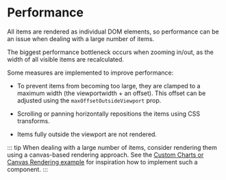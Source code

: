 
# Performance

All items are rendered as individual DOM elements, so performance can be an issue when dealing with a large number of items.

The biggest performance bottleneck occurs when zooming in/out, as the width of all visible items are recalculated.

Some measures are implemented to improve performance:

- To prevent items from becoming too large, they are clamped to a maximum width (the viewportwidth + an offset). This offset can be adjusted using the `maxOffsetOutsideViewport` prop.

- Scrolling or panning horizontally repositions the items using CSS transforms.

- Items fully outside the viewport are not rendered.

::: tip
When dealing with a large number of items, consider rendering them using a canvas-based rendering approach. See the [Custom Charts or Canvas Rendering example](/examples/custom-charts-or-canvas-rendering) for inspiration how to implement such a component.
:::

